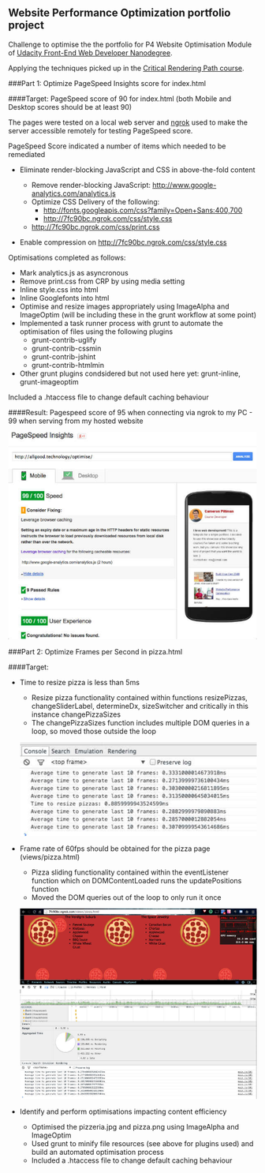 ## Website Performance Optimization portfolio project

Challenge to optimise the the portfolio for P4 Website Optimisation Module of [Udacity Front-End Web Developer Nanodegree](https://www.udacity.com/course/nd001).

Applying the techniques picked up in the [Critical Rendering Path course](https://www.udacity.com/course/ud884).


###Part 1: Optimize PageSpeed Insights score for index.html

####Target: PageSpeed score of 90 for index.html (both Mobile and Desktop scores should be at least 90)

The pages were tested on a local web server and [ngrok](https://ngrok.com/) used to make the server accessible remotely for testing PageSpeed score.

PageSpeed Score indicated a number of items which needed to be remediated

* Eliminate render-blocking JavaScript and CSS in above-the-fold content
	* Remove render-blocking JavaScript: http://www.google-analytics.com/analytics.js
	* Optimize CSS Delivery of the following:
		* http://fonts.googleapis.com/css?family=Open+Sans:400,700
		* http://7fc90bc.ngrok.com/css/style.css
	* http://7fc90bc.ngrok.com/css/print.css

* Enable compression on http://7fc90bc.ngrok.com/css/style.css

Optimisations completed as follows:

* Mark analytics.js as asyncronous
* Remove print.css from CRP by using media setting
* Inline style.css into html
* Inline Googlefonts into html
* Optimise and resize images appropriately using ImageAlpha and ImageOptim (will be including these in the grunt workflow at some point)
* Implemented a task runner process with grunt to automate the optimisation of files using the following plugins
	* grunt-contrib-uglify
	* grunt-contrib-cssmin
	* grunt-contrib-jshint
	* grunt-contrib-htmlmin
* Other grunt plugins condsidered but not used here yet: grunt-inline, grunt-imageoptim

Included a .htaccess file to change default caching behaviour

####Result: Pagespeed score of 95 when connecting via ngrok to my PC - 99 when serving from my hosted website

![website score](https://github.com/allbad/frontend-nanodegree-mobile-portfolio/raw/gh-pages/screenshots/ss_index_99_at.jpg "Website Score")


###Part 2: Optimize Frames per Second in pizza.html

####Target:

* Time to resize pizza is less than 5ms
	* Resize pizza functionality contained within functions resizePizzas, changeSliderLabel, determineDx, sizeSwitcher and critically in this instance changePizzaSizes
	* The changePizzaSizes function includes multiple DOM queries in a loop, so moved those outside the loop

	![resize time](https://github.com/allbad/frontend-nanodegree-mobile-portfolio/raw/gh-pages/screenshots/ss_pizza_resize.jpg "Resize Time")

* Frame rate of 60fps should be obtained for the pizza page (views/pizza.html)
	* Pizza sliding functionality contained within the eventListener function which on DOMContentLoaded runs the updatePositions function
	* Moved the DOM queries out of the loop to only run it once

	![scroll timeline](https://github.com/allbad/frontend-nanodegree-mobile-portfolio/raw/gh-pages/screenshots/ss_scroll_timeline.jpg "Scroll Timeline")

* Identify and perform optimisations impacting content efficiency
	* Optimised the pizzeria.jpg and pizza.png using ImageAlpha and ImageOptim
	* Used grunt to minify file resources (see above for plugins used) and build an automated optimisation process
	* Included a .htaccess file to change default caching behaviour



